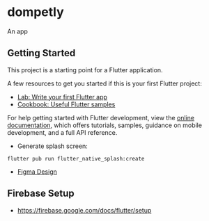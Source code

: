 # dompetly

An app

## Getting Started

This project is a starting point for a Flutter application.

A few resources to get you started if this is your first Flutter project:

- [Lab: Write your first Flutter app](https://docs.flutter.dev/get-started/codelab)
- [Cookbook: Useful Flutter samples](https://docs.flutter.dev/cookbook)

For help getting started with Flutter development, view the
[online documentation](https://docs.flutter.dev/), which offers tutorials,
samples, guidance on mobile development, and a full API reference.

- Generate splash screen:
```shell
flutter pub run flutter_native_splash:create
```

- [Figma Design](https://www.figma.com/design/wF27SPVUtauFEcEcIktxm6/Finance-Management-Mobile-App-UI-UX-Kit-for-Budget-Tracker-Financial-Prototype-Design--Community-?node-id=7020-3430&p=f&t=FhcvGrAgFp8772T9-0)

## Firebase Setup

- https://firebase.google.com/docs/flutter/setup
